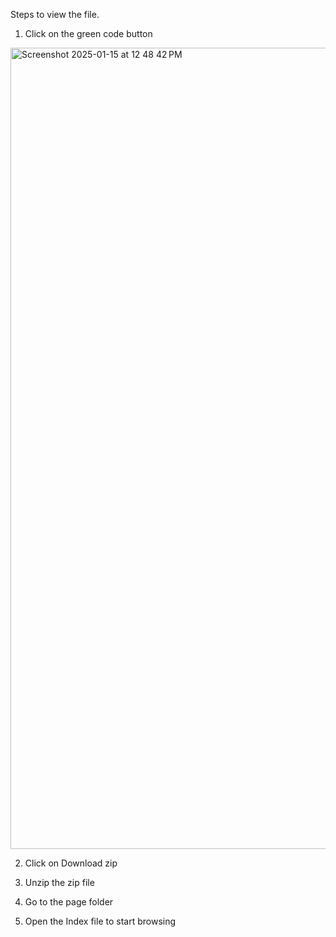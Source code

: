 Steps to view the file.

1) Click on the green code button

<img width="1282" alt="Screenshot 2025-01-15 at 12 48 42 PM" src="https://github.com/user-attachments/assets/53043b87-9fda-4cb0-86e0-3988bd8dd691" />

2) Click on Download zip

3) Unzip the zip file

4) Go to the page folder

5) Open the Index file to start browsing

